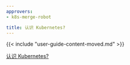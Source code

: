 ```yaml
---
approvers:
- k8s-merge-robot

title: 认识 Kubernetes?
---
```


{{< include "user-guide-content-moved.md" >}}

[认识 Kubernetes?](/docs/concepts/overview/what-is-kubernetes/)